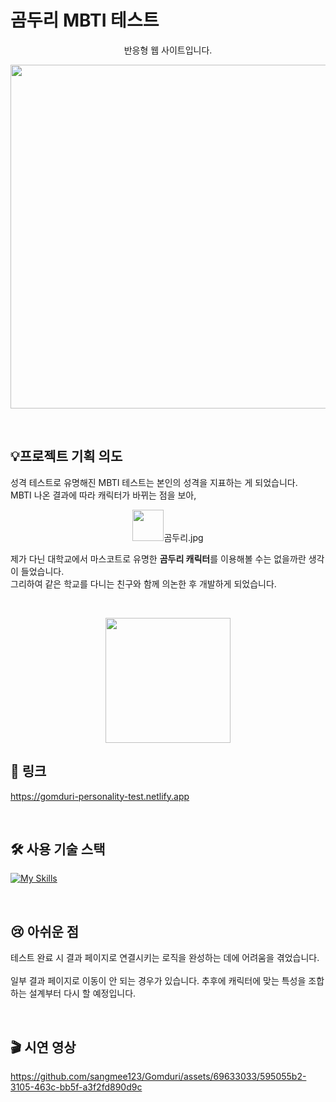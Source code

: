 # 곰두리 MBTI 테스트 

<p align="center">반응형 웹 사이트입니다.</p>
<p align="center"><img width="550" src="https://github.com/sangmee123/Gomduri/assets/69633033/bcc23578-7f59-4278-8685-90a5e8946511"></p>
<br>

## 💡프로젝트 기획 의도

성격 테스트로 유명해진 MBTI 테스트는 본인의 성격을 지표하는 게 되었습니다.<br>
MBTI 나온 결과에 따라 캐릭터가 바뀌는 점을 보아, 
<p align="center"><img width="50" src="https://github.com/sangmee123/Gomduri/assets/69633033/7bc7cc10-6acd-4eed-9ef8-d029e9f764b1">곰두리.jpg</p>

제가 다닌 대학교에서 마스코트로 유명한 **곰두리 캐릭터**를 이용해볼 수는 없을까란 생각이 들었습니다.<br> 
그리하여 같은 학교를 다니는 친구와 함께 의논한 후 개발하게 되었습니다.<br>

<br>

<p align="center"><img width="200" src="https://github.com/sangmee123/Gomduri/assets/69633033/accc91cc-0043-424d-b0d1-9ded2f2e4d94"></p>

## 🔗 링크 
https://gomduri-personality-test.netlify.app

<br>

## 🛠 사용 기술 스택 
[![My Skills](https://skillicons.dev/icons?i=html,css,javascript,jquery&perline=4)](https://skillicons.dev)

<br>

## 😢 아쉬운 점 
테스트 완료 시 결과 페이지로 연결시키는 로직을 완성하는 데에 어려움을 겪었습니다.<br>  
일부 결과 페이지로 이동이 안 되는 경우가 있습니다. 
추후에 캐릭터에 맞는 특성을 조합하는 설계부터 다시 할 예정입니다. 

<br>

## 🎬 시연 영상
https://github.com/sangmee123/Gomduri/assets/69633033/595055b2-3105-463c-bb5f-a3f2fd890d9c


